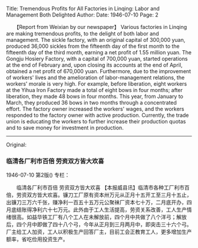 Title: Tremendous Profits for All Factories in Linqing: Labor and Management Both Delighted
Author:
Date: 1946-07-10
Page: 2

　　【Report from Weixian by our newspaper】 Various factories in Linqing are making tremendous profits, to the delight of both labor and management. The sickle factory, with an original capital of 300,000 yuan, produced 36,000 sickles from the fifteenth day of the first month to the fifteenth day of the third month, earning a net profit of 1.55 million yuan. The Gongju Hosiery Factory, with a capital of 700,000 yuan, started operations at the end of February and, upon closing its accounts at the end of April, obtained a net profit of 670,000 yuan. Furthermore, due to the improvement of workers' lives and the amelioration of labor-management relations, the workers' morale is very high. For example, before liberation, eight workers at the Yihua Iron Factory made a total of eight bows in four months; after liberation, they made 48 bows in four months. This year, from January to March, they produced 36 bows in two months through a concentrated effort. The factory owner increased the workers' wages, and the workers responded to the factory owner with active production. Currently, the trade union is educating the workers to further increase their production quotas and to save money for investment in production.



<hr /> 

Original: 


### 临清各厂利市百倍  劳资双方皆大欢喜

1946-07-10
第2版()
专栏：

　　临清各厂利市百倍
    劳资双方皆大欢喜
    【本报威县讯】临清市各种工厂利市百倍，劳资双方皆大欢喜。镰刀工厂原有资本卅万元从正月十五开工至三月十五止，出镰刀三万六千张，赚净利一百五十五万元公聚袜厂资本七十万，二月底开办，四月底结账得净利六十七万元。此外由于工人生活提高，劳资关系改善，工人生产情绪很高。如益华铁工厂有八个工人在未解放前，四个月中共做了八个洋弓；解放后，四个月中即做了四十八个弓，今年从正月到三月两月中，即突击三十六个弓。厂主给工人加资，工人以积极生产回答厂主，目前工会正教育工人，更多增加生产额率，省吃俭用投资生产。
